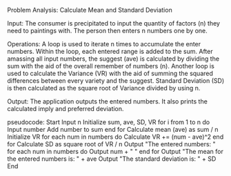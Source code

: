 
Problem Analysis: Calculate Mean and Standard Deviation

Input:
The consumer is precipitated to input the quantity of factors (n) they need to paintings with.
The person then enters n numbers one by one.

Operations:
A loop is used to iterate n times to accumulate the enter numbers.
Within the loop, each entered range is added to the sum.
After amassing all input numbers, the suggest (ave) is calculated by dividing the sum with the aid of the overall remember of numbers (n).
Another loop is used to calculate the Variance (VR) with the aid of summing the squared differences between every variety and the suggest.
Standard Deviation (SD) is then calculated as the square root of Variance divided by using n.

Output:
The application outputs the entered numbers.
It also prints the calculated imply and preferred deviation.

pseudocode:
Start
Input n
Initialize sum, ave, SD, VR
for i from 1 to n do
    Input number
    Add number to sum
end for
Calculate mean (ave) as sum / n
Initialize VR
for each num in numbers do
    Calculate VR += (num - ave)^2
end for
Calculate SD as square root of VR / n
Output "The entered numbers: "
for each num in numbers do
    Output num + " "
end for
Output "The mean for the entered numbers is: " + ave
Output "The standard deviation is: " + SD
End

